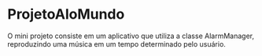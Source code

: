 # ProjetoAloMundo
O mini projeto consiste em um aplicativo que utiliza a classe AlarmManager, reproduzindo uma música em um tempo determinado pelo usuário.

